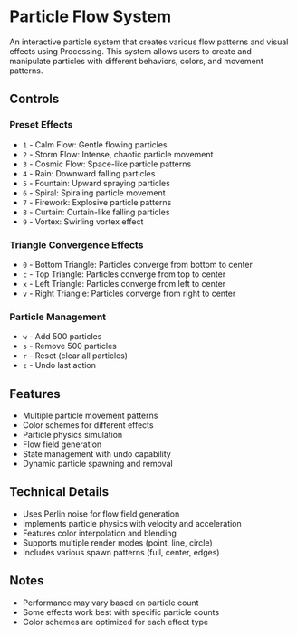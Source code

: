 # Particle Flow System

An interactive particle system that creates various flow patterns and visual effects using Processing. This system allows users to create and manipulate particles with different behaviors, colors, and movement patterns.

## Controls

### Preset Effects
- `1` - Calm Flow: Gentle flowing particles
- `2` - Storm Flow: Intense, chaotic particle movement
- `3` - Cosmic Flow: Space-like particle patterns
- `4` - Rain: Downward falling particles
- `5` - Fountain: Upward spraying particles
- `6` - Spiral: Spiraling particle movement
- `7` - Firework: Explosive particle patterns
- `8` - Curtain: Curtain-like falling particles
- `9` - Vortex: Swirling vortex effect

### Triangle Convergence Effects
- `0` - Bottom Triangle: Particles converge from bottom to center
- `c` - Top Triangle: Particles converge from top to center
- `x` - Left Triangle: Particles converge from left to center
- `v` - Right Triangle: Particles converge from right to center

### Particle Management
- `w` - Add 500 particles
- `s` - Remove 500 particles
- `r` - Reset (clear all particles)
- `z` - Undo last action

## Features
- Multiple particle movement patterns
- Color schemes for different effects
- Particle physics simulation
- Flow field generation
- State management with undo capability
- Dynamic particle spawning and removal

## Technical Details
- Uses Perlin noise for flow field generation
- Implements particle physics with velocity and acceleration
- Features color interpolation and blending
- Supports multiple render modes (point, line, circle)
- Includes various spawn patterns (full, center, edges)

## Notes
- Performance may vary based on particle count
- Some effects work best with specific particle counts
- Color schemes are optimized for each effect type